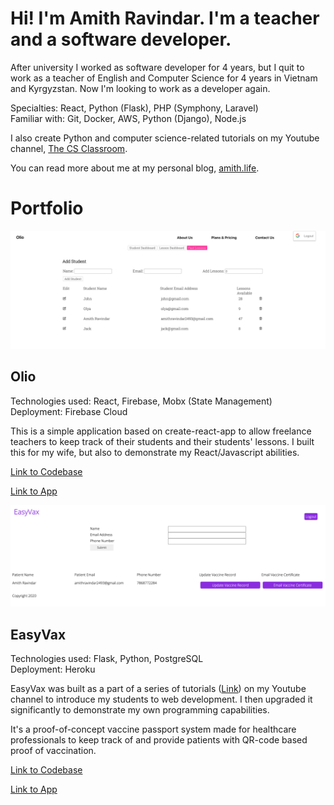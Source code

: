 # Hi! I'm Amith Ravindar. I'm a teacher and a software developer.

After university I worked as software developer for 4 years, but I quit to work as a teacher of English and Computer Science for 4 years in Vietnam and Kyrgyzstan. Now I'm looking to work as a developer again.

  
Specialties: React, Python (Flask), PHP (Symphony, Laravel)  
Familiar with: Git, Docker, AWS, Python (Django), Node.js


I also create Python and computer science-related tutorials on my Youtube channel, [The CS Classroom](https://www.youtube.com/c/TheCSClassroom/).

You can read more about me at my personal blog, [amith.life](http://amith.life).

# Portfolio

![Olio Screenshot](/images/lesson_scheduler_screenshot.png?raw=true)

## Olio
Technologies used: React, Firebase, Mobx (State Management)  
Deployment: Firebase Cloud

This is a simple application based on create-react-app to allow freelance
teachers to keep track of their students and their students' lessons. I built this for my wife, but also to demonstrate my React/Javascript abilities.

[Link to Codebase](https://github.com/amithr/Lesson-Scheduler)  

[Link to App](https://lesson-scheduler-832f8.web.app/)  

![EasyVax Screenshot](/images/easyvax_screenshot.png?raw=true)

## EasyVax
Technologies used: Flask, Python, PostgreSQL  
Deployment: Heroku

EasyVax was built as a part of a series of tutorials ([Link](https://www.youtube.com/playlist?list=PLqK_fRVXlXebDoOSZPM2lceqZ0_Lla6ye)) on my Youtube channel
to introduce my students to web development. I then upgraded it
significantly to demonstrate my own programming capabilities.

It's a proof-of-concept vaccine passport system made for healthcare professionals to keep track of and provide patients with QR-code based proof of vaccination.  

[Link to Codebase](https://github.com/amithr/EasyVax)  

[Link to App](https://easyvax-app.herokuapp.com/)

